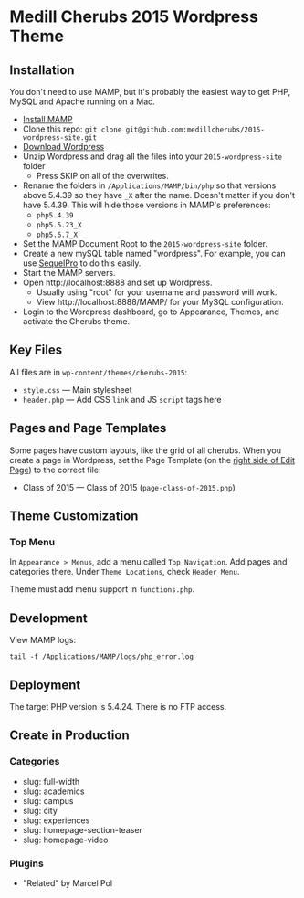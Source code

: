 # Medill Cherubs 2015 Wordpress Theme

## Installation

You don't need to use MAMP, but it's probably the easiest way to get PHP, MySQL and Apache running on a Mac.

* [Install MAMP](https://www.mamp.info/en/downloads/)
* Clone this repo: `git clone git@github.com:medillcherubs/2015-wordpress-site.git`
* [Download Wordpress](https://wordpress.org/download/)
* Unzip Wordpress and drag all the files into your `2015-wordpress-site` folder
    - Press SKIP on all of the overwrites.
* Rename the folders in `/Applications/MAMP/bin/php` so that versions above 5.4.39 so they have `_X` after the name. Doesn't matter if you don't have 5.4.39. This will hide those versions in MAMP's preferences:
  * `php5.4.39`
  * `php5.5.23_X`
  * `php5.6.7_X`
* Set the MAMP Document Root to the `2015-wordpress-site` folder.
* Create a new mySQL table named "wordpress". For example, you can use [SequelPro](http://www.sequelpro.com/) to do this easily.
* Start the MAMP servers.
* Open http://localhost:8888 and set up Wordpress.
    - Usually using "root" for your username and password will work.
    - View http://localhost:8888/MAMP/ for your MySQL configuration.
* Login to the Wordpress dashboard, go to Appearance, Themes, and activate the Cherubs theme.

## Key Files

All files are in `wp-content/themes/cherubs-2015`:

* `style.css` — Main stylesheet
* `header.php` — Add CSS `link` and JS `script` tags here

## Pages and Page Templates

Some pages have custom layouts, like the grid of all cherubs. When you create a page in Wordpress, set the Page Template (on the [right side of Edit Page](https://cloud.githubusercontent.com/assets/333527/8890884/22107e04-32d7-11e5-912f-f190873d1354.png)) to the correct file:

* Class of 2015 — Class of 2015 (`page-class-of-2015.php`)

## Theme Customization

### Top Menu

In `Appearance > Menus`, add a menu called `Top Navigation`. Add pages and categories there. Under `Theme Locations`, check `Header Menu`.

Theme must add menu support in `functions.php`.

## Development

View MAMP logs:

```
tail -f /Applications/MAMP/logs/php_error.log
```

## Deployment

The target PHP version is 5.4.24. There is no FTP access.

## Create in Production

### Categories

* slug: full-width
* slug: academics
* slug: campus
* slug: city
* slug: experiences
* slug: homepage-section-teaser
* slug: homepage-video

### Plugins

* "Related" by Marcel Pol
